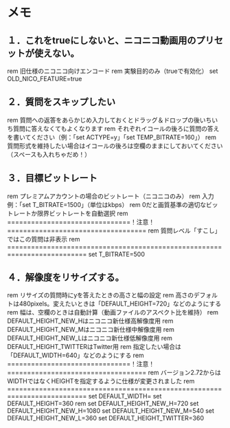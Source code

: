 # メモ

## １．これをtrueにしないと、ニコニコ動画用のプリセットが使えない。

rem 旧仕様のニコニコ向けエンコード
rem 実験目的のみ（trueで有効化）
set OLD_NICO_FEATURE=true

## ２．質問をスキップしたい

rem 質問への返答をあらかじめ入力しておくとドラッグ＆ドロップの後いちいち質問に答えなくてもよくなります
rem それぞれイコールの後ろに質問の答えを書いてください（例：「set ACTYPE=y」「set TEMP_BITRATE=160」）
rem 質問形式を維持したい場合はイコールの後ろは空欄のままにしておいてください（スペースも入れちゃだめ！）

## ３．目標ビットレート

rem プレミアムアカウントの場合のビットレート（ニコニコのみ）
rem 入力例：「set T_BITRATE=1500」（単位はkbps）
rem 0だと画質基準の適切なビットレートか限界ビットレートを自動選択
rem ===============================！注意！===================================
rem 質問レベル「すこし」ではこの質問は非表示
rem ==========================================================================
set T_BITRATE=500

## ４．解像度をリサイズする。

rem リサイズの質問時にyを答えたときの高さと幅の設定
rem 高さのデフォルトは480pixels。変えたいときは「DEFAULT_HEIGHT=720」などのようにする
rem 幅は、空欄のときは自動計算（動画ファイルのアスペクト比を維持）
rem DEFAULT_HEIGHT_NEW_Hはニコニコ新仕様高解像度用
rem DEFAULT_HEIGHT_NEW_Mはニコニコ新仕様中解像度用
rem DEFAULT_HEIGHT_NEW_Lはニコニコ新仕様低解像度用
rem DEFAULT_HEIGHT_TWITTERはTwitter用
rem 指定したい場合は「DEFAULT_WIDTH=640」などのようにする
rem ===============================！注意！===================================
rem バージョン2.72からはWIDTHではなくHEIGHTを指定するように仕様が変更されました
rem ==========================================================================
set DEFAULT_WIDTH=
set DEFAULT_HEIGHT=360
rem set DEFAULT_HEIGHT_NEW_H=720
set DEFAULT_HEIGHT_NEW_H=1080
set DEFAULT_HEIGHT_NEW_M=540
set DEFAULT_HEIGHT_NEW_L=360
set DEFAULT_HEIGHT_TWITTER=360
